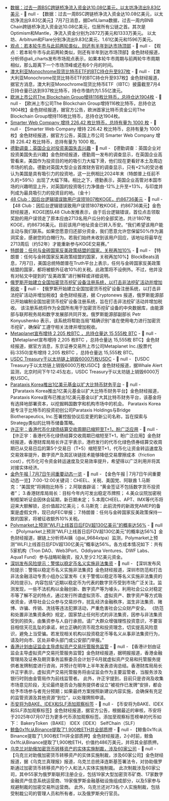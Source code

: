 - [数据：过去一周BSC跨链桥净流入资金达10.08亿美元，以太坊净流出9.83亿美元]() - 📰 null - 【数据：过去一周BSC跨链桥净流入资金达10.08亿美元，以太坊净流出9.83亿美元】7月7日消息，据DefiLlama数据，过去一周内BNB Chain跨链桥净流入资金达10.08亿美元，位居所有公链之首。其次是Optimism和Mantle，净流入资金分别为2872万美元和1333万美元。 
以太坊、Arbitrum和Flare分别净流出9.83亿美元、1.61亿美元和1596万美元。
- [观点：若本轮牛市与此前两轮类似，则还有半年到达市场顶部]() - 📰 null - 【观点：若本轮牛市与此前两轮类似，则还有半年到达市场顶部】金色财经报道，分析师@ali_charts发布市场观点表示，如果本轮牛市周期与前两轮牛市周期相似，那么距离下一个市场顶峰或还有6个月的时间。
- [澳大利亚Monochrome现货比特币ETF的BTC持仓升至937枚](https://x.com/MonochromeAsset/status/1942101578204541431) - 📰 null - 【澳大利亚Monochrome现货比特币ETF的BTC持仓升至937枚】金色财经报道，据官方消息，澳大利亚Monochrome现货比特币ETF（IBTC）披露截至7月4日持仓量已达到937枚比特币，持仓市值约为1.55亿澳元。
- [欧洲上市公司The Blockchain Group增持116枚比特币，总持仓达1904枚](https://x.com/_ALTBG/status/1942102856124817882) - 📰 null - 【欧洲上市公司The Blockchain Group增持116枚比特币，总持仓达1904枚】金色财经报道，据官方公告，欧洲首家比特币资金公司The Blockchain Group增持116枚比特币，总持仓达1904枚。
- [Smarter Web Company 增持 226.42 枚比特币，总持有量为 1000 枚]() - 📰 null - 【Smarter Web Company 增持 226.42 枚比特币，总持有量为 1000 枚】金色财经报道，据官方公告，英国上市公司 Smarter Web Company 增持 226.42 枚比特币，总持有量为 1000 枚。
- [德勤调查：英国企业对投资美国失去兴趣]() - 📰 null - 【德勤调查：英国企业对投资美国失去兴趣】金色财经报道，德勤周一发布的调查显示，在英国企业高管看来，美国作为投资目的地的吸引力大幅下滑，他们现在更看好本土及周边市场的机会。德勤对英国大型企业首席财务官的调查显示，只有+2%的受访者认为美国是具有吸引力的投资地，这一比例相比2024年末（特朗普上任前不久的+59%）出现了大幅下降。相比之下，德勤表示，英国企业高管对本国市场的兴趣明显上升，对英国的投资吸引力净值由-12%上升至+13%，与印度并列成为最具吸引力的投资目的地。（金十）
- [48 Club：因后台逻辑错误致用户误领1807枚KOGE，约86736美元]() - 📰 null - 【48 Club：因后台逻辑错误致用户误领1807枚KOGE，约86736美元】金色财经报道，KOGE团队48 Club发推表示，由于后台逻辑错误，首位点击领取奖励的用户误领走了原本应由2713名用户瓜分的全部奖池，共计1807枚KOGE，约86736美元。目前该用户地址资金已转入币安。“我们希望该用户能主动与我们联系。如果您愿意归还部分资金，我们愿意允许您保留50%作为漏洞奖金，感谢您的白帽行为。若我们始终未收到该用户回应，该地址将最早在2713周后（约52年）才能重新参与KOGE交易赛。”
- [特朗普：任何与金砖国家反美政策结盟的国家，关税再加10%](https://x.com/KobeissiLetter/status/1942049459753402578) - 📰 null - 【特朗普：任何与金砖国家反美政策结盟的国家，关税再加10%】BlockBeats消息，7月7日，美国总统特朗普在Truth平台上表示，任何与金砖国家反美政策结盟的国家，都将被额外征收10%的关税。此政策将不设例外。不过，他并没有对帖文中提到的“反美政策”进行解释或详细说明。
- [俄罗斯开始建立全国加密货币挖矿设备注册系统，以打击非法挖矿活动并增加税收](https://cryptonews.com/news/russian-ministry-starts-compiling-national-registry-of-crypto-mining-rigs/?feed_id=17484&_unique_id=686b5331a23f8) - 📰 null - 【俄罗斯开始建立全国加密货币挖矿设备注册系统，以打击非法挖矿活动并增加税收】金色财经报道，据 Cryptonews 报道，俄罗斯能源部已开始编制全国加密货币挖矿设备注册系统，旨在打击非法挖矿活动并增加税收。 
该注册系统将作为全国所有用于加密货币挖矿设备的中央数据库，由能源部与联邦税务局和数字发展部共同开发。俄罗斯能源部副部长 Petr Konyushenko 表示，该系统将帮助当局"精确识别"谁在使用电力进行加密货币挖矿，确保矿工遵守相关法律并增加税收。
- [Metaplanet宣布增持 2,205 枚BTC ，总持仓量达 15,555枚 BTC]() - 📰 null - 【Metaplanet宣布增持 2,205 枚BTC ，总持仓量达 15,555枚 BTC】金色财经报道，据官方消息，东京证券交易所上市公司Metaplanet Inc.(股票代码:3350)宣布增持 2,205 枚BTC ，总持仓量达 15,555枚 BTC。
- [USDC Treasury于以太坊链上销毁6000万枚USDC](https://x.com/whale_alert/status/1942082574127386679) - 📰 null - 【USDC Treasury于以太坊链上销毁6000万枚USDC】金色财经报道，据Whale Alert监测，北京时间下午12:45左右，USDC Treasury于以太坊链上销毁6000万枚USDC。
- [Parataxis Korea推出1亿美元基金以扩大比特币财务平台](https://www.theinvestor.co.kr/article/10525358) - 📰 null - 【Parataxis Korea推出1亿美元基金以扩大比特币财务平台】金色财经报道，Parataxis Korea宣布已推出1亿美元基金以扩大其比特币财务平台，该基金将有选择地部署资本，以挖掘韩国数字和机构市场中的机会。 
Parataxis Korea是专注于比特币的投资初创公司Parataxis Holdings与Bridge Biotherapeutics, Inc.签署控股协议后变更的新公司名称，旨在探索与Strategy类似的比特币储备策略。
- [许正宇：香港代币化绿债结算交收周期已缩短至T+1，盼广泛应用](https://news.mingpao.com/pns/%E8%A6%81%E8%81%9E/article/20250707/s00001/1751825171568) - 📰 null - 【许正宇：香港代币化绿债结算交收周期已缩短至T+1，盼广泛应用】金色财经报道，香港财库局局长许正宇表示，港府发行的代币化绿色债券结算交收周期已从交易日后的第5个交易日（T+5）缩短至T+1，代币化让资金转运速度及交易效率提升，数字资产及其区块链技术能够降低交易摩擦成本（friction cost），代币化可令资金转运速度及交易效率提升，希望得以广泛利用并将其对接实体经济。
- [金色午报 | 7月7日午间重要动态一览]() - 📰 null - 【金色午报 | 7月7日午间重要动态一览】7:00-12:00关键词：CHEEL、关税、美国党、阿联酋 
1.马斯克：“美国党”将拥抱比特币； 
2.阿联酋辟谣：“黄金签证不包括数字货币投资者”； 
3.香港财库局局长：目标今年内可发出稳定币牌照； 
4.美众议院加密税制框架听证会因休会延期，新日期未定； 
5.本周CHEEL、APT、IMX等代币将迎来大额解锁，总价值超2亿美元； 
6.马斯克：此前流传的新政党AMEP的备案是虚假文件，现已向FEC举报； 
7.特朗普：任何与金砖国家反美政策保持一致的国家，将被征收额外10%关税。
- [Polymarket上预测“WLFI上线首日后FDV超130亿美元”的概率达56%](https://x.com/ai_9684xtpa/status/1942066857261097448) - 📰 null - 【Polymarket上预测“WLFI上线首日后FDV超130亿美元”的概率达56%】金色财经报道，据链上分析师Ai姨（@ai_9684xtpa）监测，Polymarket上预测“WLFI上线首日后FDV超130亿美元”概率达56%。各方成本情况如下：共有5家机构（Tron DAO、Web3Port、Oddiyana Ventures、DWF Labs、Aqua1 Fund）参与战略轮融资，投入至少2.1亿美元资金。
- [深圳发布风险提示：警惕以稳定币名义实施非法集资](https://jr.sz.gov.cn/sjrb/xxgk/gzdt/content/post_12265572.html) - 📰 null - 【深圳发布风险提示：警惕以稳定币名义实施非法集资】金色财经报道，深圳市防范和打击非法金融活动专责小组办公室发布《关于警惕以稳定币等名义实施非法集资的风险提示》。内容包括“近期以稳定币为代表的数字货币受到市场广泛关注。监测发现，一些不法机构以金融创新、数字资产等为噱头，利用社会公众对稳定币等了解不足的特点，通过发行所谓虚拟货币、虚拟资产、数字资产等方式吸收资金，诱导社会公众参与交易炒作，扰乱经济金融秩序，滋生非法集资、赌博、诈骗、传销、洗钱等违法犯罪活动，严重危害社会公众财产安全。 
《防范和处置非法集资条例》规定，国家禁止任何形式的非法集资，因参与非法集资受到的损失，由集资参与人自行承担。请广大群众增强理性投资意识，不要盲目相信天花乱坠的承诺，树立正确的货币观念和投资理念，切实提高风险意识，避免上当受骗。若发现相关机构以投资稳定币等名义从事非法集资行为，请及时向市、区处非牵头部门或公安部门举报。”
- [香港计划由证监会主导虚拟资产交易托管服务监管](https://news.mingpao.com/pns/%e8%a6%81%e8%81%9e/article/20250707/s00001/1751825171334/%e8%99%9b%e6%93%ac%e8%b3%87%e7%94%a2%e4%ba%a4%e6%98%93%e8%a8%97%e7%ae%a1%e6%9c%8d%e5%8b%99-%e6%93%ac%e7%94%b1%e8%ad%89%e7%9b%a3%e6%9c%83%e4%b8%bb%e8%a6%81%e7%9b%a3%e7%ae) - 📰 null - 【香港计划由证监会主导虚拟资产交易托管服务监管】金色财经报道，据明报报道，香港金融管理局及证券及期货事务监察委员会计划于6月就虚拟资产交易和托管服务提供者发牌制度进行咨询，并预计在明年上半年发表咨询总结。香港财库局局长许正宇表示，虚拟资产交易托管服务将由证监会作为主要监管者，当服务涉及银行时则由金管局作为前线监管者。 
此外，许正宇提到，目前只是咨询及收集市场意见阶段，无论最终是否会为服务提供者设立“被视作已发牌”安排，都会给予市场参与者充分预期；如果最终方案按照新建议内容实施，会确保有充足的监管资源及其他资源“到位”，以处理牌照申请。
- [币安将为BAKE、IDEX和SLF添加观察标签]() - 📰 null - 【币安将为BAKE、IDEX和SLF添加观察标签】金色财经报道，据官方公告，根据最近的审核，币安将于2025年07月07日为更多代币添加观察标签。添加至观察标签榜单的代币如下： 
BakeryToken（BAKE） 
IDEX（IDEX） 
SelfChain（SLF）
- [鲸鱼0x1fc从Binance提取了1,900枚ETH并全部质押](https://x.com/OnchainDataNerd/status/1942059019025412230) - 📰 null - 【鲸鱼0x1fc从Binance提取了1,900枚ETH并全部质押】金色财经报道，2小时前，鲸鱼0x1fc从Binance提取了1,900枚ETH，价值约486万美元，并将其全部质押。
- [乌克兰对助俄加密货币转移资产的实体实施制裁，涉及60家公司](https://www.pravda.com.ua/eng/news/2025/07/6/7520425/) - 📰 null - 【乌克兰对助俄加密货币转移资产的实体实施制裁，涉及60家公司】金色财经报道，据《乌克兰真理报》报道，乌克兰总统泽连斯基签署法令，对协助俄罗斯通过加密货币转移资产的个人和法人实体实施制裁。 
此次制裁涉及60家公司，其中55家为俄罗斯联邦注册企业，包括19家大型加密货币矿商、17家数字金融资产信息系统运营商、19家俄罗斯金融基础设施组成部分，以及5家参与规避制裁的加密交易所运营商。 
此外，乌克兰还对73名个人实施制裁，包括受制裁公司的管理人员和所有者，以及俄罗斯央行官员。
